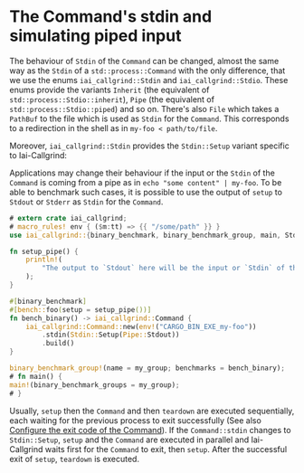 # The Command's stdin and simulating piped input

The behaviour of `Stdin` of the `Command` can be changed, almost the same way as
the `Stdin` of a `std::process::Command` with the only difference, that we use
the enums `iai_callgrind::Stdin` and `iai_callgrind::Stdio`. These enums provide
the variants `Inherit` (the equivalent of `std::process::Stdio::inherit`),
`Pipe` (the equivalent of `std::process::Stdio::piped`) and so on. There's also
`File` which takes a `PathBuf` to the file which is used as `Stdin` for the
`Command`. This corresponds to a redirection in the shell as in `my-foo <
path/to/file`.

Moreover, `iai_callgrind::Stdin` provides the `Stdin::Setup` variant specific to
Iai-Callgrind:

Applications may change their behaviour if the input or the `Stdin` of the
`Command` is coming from a pipe as in `echo "some content" | my-foo`. To be able
to benchmark such cases, it is possible to use the output of `setup` to `Stdout`
or `Stderr` as `Stdin` for the `Command`.

```rust
# extern crate iai_callgrind;
# macro_rules! env { ($m:tt) => {{ "/some/path" }} }
use iai_callgrind::{binary_benchmark, binary_benchmark_group, main, Stdin, Pipe};

fn setup_pipe() {
    println!(
        "The output to `Stdout` here will be the input or `Stdin` of the `Command`"
    );
}

#[binary_benchmark]
#[bench::foo(setup = setup_pipe())]
fn bench_binary() -> iai_callgrind::Command {
    iai_callgrind::Command::new(env!("CARGO_BIN_EXE_my-foo"))
        .stdin(Stdin::Setup(Pipe::Stdout))
        .build()
}

binary_benchmark_group!(name = my_group; benchmarks = bench_binary);
# fn main() {
main!(binary_benchmark_groups = my_group);
# }
```

Usually, `setup` then the `Command` and then `teardown` are executed
sequentially, each waiting for the previous process to exit successfully (See
also [Configure the exit code of the Command](./configuration/exit_code.md)). If
the `Command::stdin` changes to `Stdin::Setup`, `setup` and the `Command` are
executed in parallel and Iai-Callgrind waits first for the `Command` to exit,
then `setup`. After the successful exit of `setup`, `teardown` is executed.
